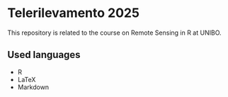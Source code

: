 # Telerilevamento 2025

This repository is related to the course on Remote Sensing in R at UNIBO.

## Used languages

- R
- LaTeX
- Markdown
